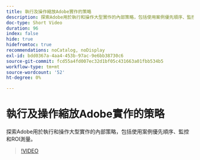 ```yaml
---
title: 執行及操作縮放Adobe實作的策略
description: 探索Adobe用於執行和操作大型實作的內部策略，包括使用案例優先順序、監控和ROI測量。
doc-type: Short Video
duration: 96
index: false
hide: true
hidefromtoc: true
recommendations: noCatalog, noDisplay
exl-id: bdd0367a-4aa4-453b-97ac-9e6bb38730c6
source-git-commit: fcd55a4fd007ec32d1bf05c431663a01fbb534b5
workflow-type: tm+mt
source-wordcount: '52'
ht-degree: 0%

---
```


# 執行及操作縮放Adobe實作的策略

探索Adobe用於執行和操作大型實作的內部策略，包括使用案例優先順序、監控和ROI測量。

<!-- 62_S655_3442541_95_run-and-operate-strategies-for-scaling-adobe-implementations -->
>[!VIDEO](https://video.tv.adobe.com/v/3458338/?learn=on&enablevpops=true)
